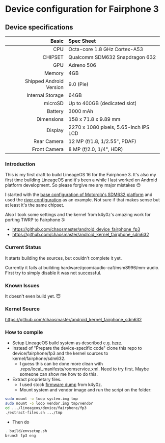 Device configuration for Fairphone 3
==================================
## Device specifications

Basic   | Spec Sheet
-------:|:-------------------------
CPU     | Octa-core 1.8 GHz Cortex-A53
CHIPSET | Qualcomm SDM632 Snapdragon 632
GPU     | Adreno 506
Memory  | 4GB
Shipped Android Version | 9.0 (Pie)
Internal Storage | 64GB
microSD | Up to 400GB (dedicated slot)
Battery | 3000 mAh
Dimensions | 158 x 71.8 x 9.89 mm
Display | 2270 x 1080 pixels, 5.65-inch IPS LCD
Rear Camera  | 12 MP (f/1.8, 1/2.55", PDAF)
Front Camera | 8 MP (f/2.0, 1/4", HDR)

### Introduction
This is my first draft to build LineageOS 16 for the Fairphone 3.
It's also my first time building LineageOS and it's been a while I last worked on
Android platform development. So please forgive me any major mistakes :blush:

I started with the [base configuration of Motorola's SDM632 platform](https://github.com/LineageOS/android_device_motorola_sdm632-common)
and used the [river configuration](https://github.com/LineageOS/android_device_motorola_river) as an example.
Not sure if that makes sense but at least it's the same chipset.

Also I took some settings and the kernel from k4y0z's amazing work for porting TWRP to Fairphone 3:
* <https://github.com/chaosmaster/android_device_fairphone_fp3>
* <https://github.com/chaosmaster/android_kernel_fairphone_sdm632>


### Current Status
It starts building the sources, but couldn't complete it yet.

Currently it fails at building hardware/qcom/audio-caf/msm8996/mm-audio.
First try to simply disable it was not successful.

### Known Issues
It doesn't even build yet. :innocent:

### Kernel Source
<https://github.com/chaosmaster/android_kernel_fairphone_sdm632>

### How to compile
* Setup LineageOS build system as described e.g. [here](https://wiki.lineageos.org/devices/river/build).
* Instead of "Prepare the device-specific code" clone this repo to
device/fairphone/fp3 and the kernel sources to kernel/fairphone/sdm632.
  * I guess this can be done more clean with .repo/local_manifests/roomservice.xml.
  Need to try first. Maybe someone can show me how to do this.
* Extract proprietary files.
  * I used stock [firmware dump](https://www.androidfilehost.com/?fid=4349826312261719146) from k4y0z.
  * Mount system and vendor image and run the script on the folder:
```sh
sudo mount -o loop system.img tmp
sudo mount -o loop vendor.img tmp/vendor
cd .../lineageos/device/fairphone/fp3
./extract-files.sh .../tmp
```
* Then do
```sh
. build/envsetup.sh
brunch fp3 eng
```
